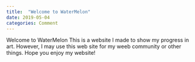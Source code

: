 ```yaml
---
title:  "Welcome to WaterMelon"
date: 2019-05-04
categories: Comment
---
```

Welcome to WaterMelon
This is a website I made to show my progress in art.
However, I may use this web site for my weeb community or other things.
Hope you enjoy my website!
